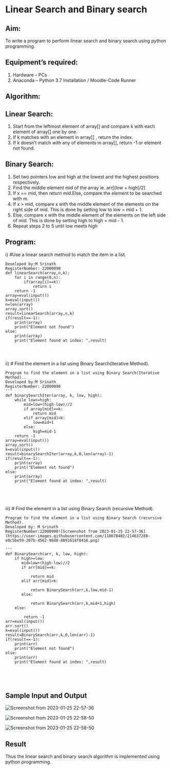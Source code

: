 # Linear Search and Binary search
## Aim:
To write a program to perform linear search and binary search using python programming.
## Equipment’s required:
1.	Hardware – PCs
2.	Anaconda – Python 3.7 Installation / Moodle-Code Runner
## Algorithm:
## Linear Search:
1.	Start from the leftmost element of array[] and compare k with each element of array[] one by one.
2.	If k matches with an element in array[] , return the index.
3.	If k doesn’t match with any of elements in array[], return -1 or element not found.
## Binary Search:
1.	Set two pointers low and high at the lowest and the highest positions respectively.
2.	Find the middle element mid of the array ie. arr[(low + high)/2]
3.	If x == mid, then return mid.Else, compare the element to be searched with m.
4.	If x > mid, compare x with the middle element of the elements on the right side of mid. This is done by setting low to low = mid + 1.
5.	Else, compare x with the middle element of the elements on the left side of mid. This is done by setting high to high = mid - 1.
6.	Repeat steps 2 to 5 until low meets high
## Program:
i)	#Use a linear search method to match the item in a list.
```Program to find the element in a list using Binary Search(Iterative Method)..
Developed by:M Srinath
RegisterNumber: 22000990
def linearSearch(array,n,k):
    for i in range(0,n):
        if(array[i]==k):
            return i
    return -1
array=eval(input())
k=eval(input())
n=len(array)
array.sort()
result=linearSearch(array,n,k)
if(result==-1):
    print(array)
    print("Element not found")
else:
    print(array)
    print("Element found at index: ",result)
    



```
ii)	# Find the element in a list using Binary Search(Iterative Method).
```''' 
Program to find the element in a list using Binary Search(Iterative Method)..
Developed by:M Srinath
RegisterNumber: 22000990
'''
def binarySearchIter(array, k, low, high):
    while low<=high:
        mid=low+(high-low)//2
        if array[mid]==k:
            return mid
        elif array[mid]<k:
            low=mid+1
        else:
            high=mid-1
    return -1
array=eval(input())
array.sort()
k=eval(input())
result=binarySearchIter(array,k,0,len(array)-1)
if(result==-1):
    print(array)
    print("Element not found")
else:
    print(array)
    print("Element found at index: ",result)





```
iii)	# Find the element in a list using Binary Search (recursive Method).
```''' 
Program to find the element in a list using Binary Search (recursive Method).
Developed by: M Srinath
RegisterNumber:22000990![Screenshot from 2023-01-25 22-57-36](https://user-images.githubusercontent.com/118678482/214637288-e0c5be59-207b-4562-98d8-8091618f8416.png)
 
'''
def BinarySearch(arr, k, low, high):
    if high>=low:
       mid=low+(high-low)//2
       if arr[mid]==k:
           
           return mid
       elif arr[mid]>k:
           
           return BinarySearch(arr,k,low,mid-1)
       else:
           
           return BinarySearch(arr,k,mid+1,high)
    else:
        
        return -1
arr=eval(input())
arr.sort()
k=eval(input())
result=BinarySearch(arr,k,0,len(arr)-1)
if(result==-1):
    print(arr)
    print("Element not found")
else:
    print(arr)
    print("Element found at index: ",result)





```
## Sample Input and Output
![Screenshot from 2023-01-25 22-57-36](https://user-images.githubusercontent.com/118678482/214637288-e0c5be59-207b-4562-98d8-8091618f8416.png)


![Screenshot from 2023-01-25 22-58-50](https://user-images.githubusercontent.com/118678482/214637696-d64f85d5-6bb6-4b26-a158-8241f86e5b04.png)


![Screenshot from 2023-01-25 22-58-50](https://user-images.githubusercontent.com/118678482/214637756-752b3175-aded-482f-b5f6-06b139e141d7.png)








## Result
Thus the linear search and binary search algorithm is implemented using python programming.
